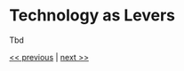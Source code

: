 # Technology as Levers

Tbd

[<< previous](../chapter-5/8-white_is_the_new_basic.md) | [next >>](1-what_was_really_your_problem.md)
